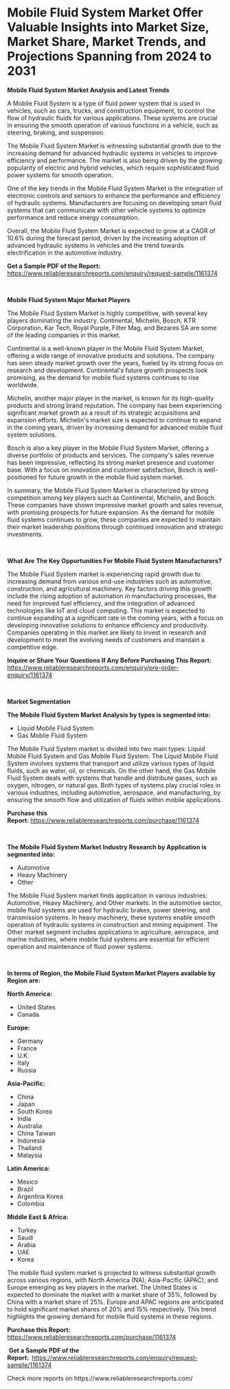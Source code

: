 <p><h1>Mobile Fluid System Market Offer Valuable Insights into Market Size, Market Share, Market Trends, and Projections Spanning from 2024 to 2031</h1></p><p><strong>Mobile Fluid System Market Analysis and Latest Trends</strong></p>
<p><p>A Mobile Fluid System is a type of fluid power system that is used in vehicles, such as cars, trucks, and construction equipment, to control the flow of hydraulic fluids for various applications. These systems are crucial in ensuring the smooth operation of various functions in a vehicle, such as steering, braking, and suspension.</p><p>The Mobile Fluid System Market is witnessing substantial growth due to the increasing demand for advanced hydraulic systems in vehicles to improve efficiency and performance. The market is also being driven by the growing popularity of electric and hybrid vehicles, which require sophisticated fluid power systems for smooth operation.</p><p>One of the key trends in the Mobile Fluid System Market is the integration of electronic controls and sensors to enhance the performance and efficiency of hydraulic systems. Manufacturers are focusing on developing smart fluid systems that can communicate with other vehicle systems to optimize performance and reduce energy consumption.</p><p>Overall, the Mobile Fluid System Market is expected to grow at a CAGR of 10.6% during the forecast period, driven by the increasing adoption of advanced hydraulic systems in vehicles and the trend towards electrification in the automotive industry.</p></p>
<p><strong>Get a Sample PDF of the Report:&nbsp;</strong> <a href="https://www.reliableresearchreports.com/enquiry/request-sample/1161374">https://www.reliableresearchreports.com/enquiry/request-sample/1161374</a></p>
<p>&nbsp;</p>
<p><strong>Mobile Fluid System Major Market Players</strong></p>
<p><p>The Mobile Fluid System Market is highly competitive, with several key players dominating the industry. Continental, Michelin, Bosch, KTR Corporation, Kar Tech, Royal Purple, Filter Mag, and Bezares SA are some of the leading companies in this market.</p><p>Continental is a well-known player in the Mobile Fluid System Market, offering a wide range of innovative products and solutions. The company has seen steady market growth over the years, fueled by its strong focus on research and development. Continental's future growth prospects look promising, as the demand for mobile fluid systems continues to rise worldwide.</p><p>Michelin, another major player in the market, is known for its high-quality products and strong brand reputation. The company has been experiencing significant market growth as a result of its strategic acquisitions and expansion efforts. Michelin's market size is expected to continue to expand in the coming years, driven by increasing demand for advanced mobile fluid system solutions.</p><p>Bosch is also a key player in the Mobile Fluid System Market, offering a diverse portfolio of products and services. The company's sales revenue has been impressive, reflecting its strong market presence and customer base. With a focus on innovation and customer satisfaction, Bosch is well-positioned for future growth in the mobile fluid system market.</p><p>In summary, the Mobile Fluid System Market is characterized by strong competition among key players such as Continental, Michelin, and Bosch. These companies have shown impressive market growth and sales revenue, with promising prospects for future expansion. As the demand for mobile fluid systems continues to grow, these companies are expected to maintain their market leadership positions through continued innovation and strategic investments.</p></p>
<p>&nbsp;</p>
<p><strong>What Are The Key Opportunities For Mobile Fluid System Manufacturers?</strong></p>
<p><p>The Mobile Fluid System market is experiencing rapid growth due to increasing demand from various end-use industries such as automotive, construction, and agricultural machinery. Key factors driving this growth include the rising adoption of automation in manufacturing processes, the need for improved fuel efficiency, and the integration of advanced technologies like IoT and cloud computing. This market is expected to continue expanding at a significant rate in the coming years, with a focus on developing innovative solutions to enhance efficiency and productivity. Companies operating in this market are likely to invest in research and development to meet the evolving needs of customers and maintain a competitive edge.</p></p>
<p><strong>Inquire or Share Your Questions If Any Before Purchasing This Report:</strong> <a href="https://www.reliableresearchreports.com/enquiry/pre-order-enquiry/1161374">https://www.reliableresearchreports.com/enquiry/pre-order-enquiry/1161374</a></p>
<p>&nbsp;</p>
<p><strong>Market Segmentation</strong></p>
<p><strong>The Mobile Fluid System Market Analysis by types is segmented into:</strong></p>
<p><ul><li>Liquid Mobile Fluid System</li><li>Gas Mobile Fluid System</li></ul></p>
<p><p>The Mobile Fluid System market is divided into two main types: Liquid Mobile Fluid System and Gas Mobile Fluid System. The Liquid Mobile Fluid System involves systems that transport and utilize various types of liquid fluids, such as water, oil, or chemicals. On the other hand, the Gas Mobile Fluid System deals with systems that handle and distribute gases, such as oxygen, nitrogen, or natural gas. Both types of systems play crucial roles in various industries, including automotive, aerospace, and manufacturing, by ensuring the smooth flow and utilization of fluids within mobile applications.</p></p>
<p><strong>Purchase this Report:&nbsp;</strong><a href="https://www.reliableresearchreports.com/purchase/1161374">https://www.reliableresearchreports.com/purchase/1161374</a></p>
<p>&nbsp;</p>
<p><strong>The Mobile Fluid System Market Industry Research by Application is segmented into:</strong></p>
<p><ul><li>Automotive</li><li>Heavy Machinery</li><li>Other</li></ul></p>
<p><p>The Mobile Fluid System market finds application in various industries: Automotive, Heavy Machinery, and Other markets. In the automotive sector, mobile fluid systems are used for hydraulic brakes, power steering, and transmission systems. In heavy machinery, these systems enable smooth operation of hydraulic systems in construction and mining equipment. The Other market segment includes applications in agriculture, aerospace, and marine industries, where mobile fluid systems are essential for efficient operation and maintenance of fluid power systems.</p></p>
<p>&nbsp;</p>
<p><strong>In terms of Region, the Mobile Fluid System Market Players available by Region are:</strong></p>
<p>
    <p> <strong> North America: </strong>
        <ul>
            <li>United States</li>
            <li>Canada</li>
        </ul>
        </p> 
    <p> <strong> Europe: </strong>
        <ul>
            <li>Germany</li>
            <li>France</li>
            <li>U.K.</li>
            <li>Italy</li>
            <li>Russia</li>
        </ul>
        </p> 
    <p> <strong> Asia-Pacific: </strong>
        <ul>
            <li>China</li>
            <li>Japan</li>
            <li>South Korea</li>
            <li>India</li>
            <li>Australia</li>
            <li>China Taiwan</li>
            <li>Indonesia</li>
            <li>Thailand</li>
            <li>Malaysia</li>
        </ul>
        </p> 
    <p> <strong> Latin America: </strong>
        <ul>
            <li>Mexico</li>
            <li>Brazil</li>
            <li>Argentina Korea</li>
            <li>Colombia</li>
        </ul>
        </p> 
    <p> <strong> Middle East & Africa: </strong>
        <ul>
            <li>Turkey</li>
            <li>Saudi</li>
            <li>Arabia</li>
            <li>UAE</li>
            <li>Korea</li>
        </ul>
    </p>
    </p>
<p><p>The mobile fluid system market is projected to witness substantial growth across various regions, with North America (NA), Asia-Pacific (APAC), and Europe emerging as key players in the market. The United States is expected to dominate the market with a market share of 35%, followed by China with a market share of 25%. Europe and APAC regions are anticipated to hold significant market shares of 20% and 15% respectively. This trend highlights the growing demand for mobile fluid systems in these regions.</p></p>
<p><strong>Purchase this Report: </strong><a href="https://www.reliableresearchreports.com/purchase/1161374">https://www.reliableresearchreports.com/purchase/1161374</a></p>
<p>&nbsp;<strong>Get a Sample PDF of the Report:&nbsp;&nbsp;</strong><a href="https://www.reliableresearchreports.com/enquiry/request-sample/1161374">https://www.reliableresearchreports.com/enquiry/request-sample/1161374</a></p>
<p><strong></strong></p>
<p>Check more reports on https://www.reliableresearchreports.com/</p>